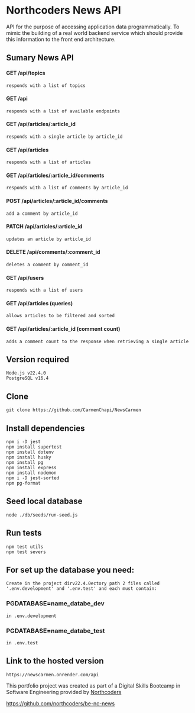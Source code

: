# Northcoders News API
API for the purpose of accessing application data programmatically. To mimic the building of a real world backend service which should provide this information to the front end architecture.


## Sumary News API

#### GET /api/topics
    responds with a list of topics

#### GET /api
    responds with a list of available endpoints

#### GET /api/articles/:article_id
    responds with a single article by article_id

#### GET /api/articles
    responds with a list of articles

#### GET /api/articles/:article_id/comments
    responds with a list of comments by article_id

#### POST /api/articles/:article_id/comments
    add a comment by article_id

#### PATCH /api/articles/:article_id
    updates an article by article_id

#### DELETE /api/comments/:comment_id
    deletes a comment by comment_id

#### GET /api/users
    responds with a list of users

#### GET /api/articles (queries)
    allows articles to be filtered and sorted

#### GET /api/articles/:article_id (comment count)
    adds a comment count to the response when retrieving a single article


## Version required
    Node.js v22.4.0
    PostgreSQL v16.4 


## Clone
    git clone https://github.com/CarmenChapi/NewsCarmen


## Install dependencies
    npm i -D jest 
    npm install supertest
    npm install dotenv
    npm install husky
    npm install pg
    npm install express
    npm install nodemon
    npm i -D jest-sorted
    npm pg-format


## Seed local database 
    node ./db/seeds/run-seed.js

## Run tests 
    npm test utils
    npm test severs

## For set up the database you need:
    Create in the project dirv22.4.0ectory path 2 files called '.env.development' and '.env.test' and each must contain:

### PGDATABASE=name_databe_dev  
    in .env.development

### PGDATABASE=name_databe_test 
    in .env.test

## Link to the hosted version
    https://newscarmen.onrender.com/api







This portfolio project was created as part of a Digital Skills Bootcamp in Software Engineering provided by [Northcoders](https://northcoders.com/)

https://github.com/northcoders/be-nc-news


